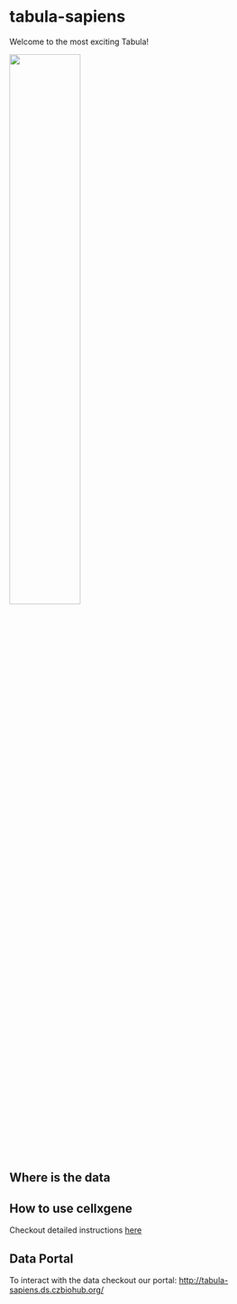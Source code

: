 # tabula-sapiens

Welcome to the most exciting Tabula!

<img src="https://github.com/czbiohub/tabula-sapiens/blob/master/sapiens_logo.png" width="50%" height="50%">

## Where is the data

## How to use cellxgene
Checkout detailed instructions [here]()

## Data Portal
To interact with the data checkout our portal: http://tabula-sapiens.ds.czbiohub.org/
